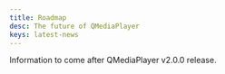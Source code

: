 ```yaml
---
title: Roadmap
desc: The future of QMediaPlayer
keys: latest-news
---
```

Information to come after QMediaPlayer v2.0.0 release.